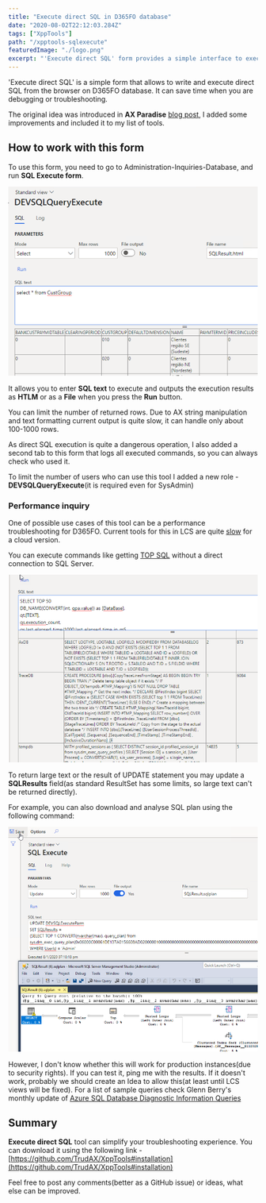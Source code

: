 ```yaml
---
title: "Execute direct SQL in D365FO database"
date: "2020-08-02T22:12:03.284Z"
tags: ["XppTools"]
path: "/xpptools-sqlexecute"
featuredImage: "./logo.png"
excerpt: "'Execute direct SQL' form provides a simple interface to execute SQL commands on D365FO database."
---
```


'Execute direct SQL' is a simple form that allows to write and execute direct SQL from the browser on D365FO database. It can save time when you are debugging or troubleshooting.

The original idea was introduced in **AX Paradise** [blog post](https://axparadise.com/sql-access-on-production-in-d365fo/#page-content), I added some improvements and included it to my list of tools.

## How to work with this form

To use this form, you need to go to Administration-Inquiries-Database, and run **SQL Execute form**.

![SQL form](DEVSQLQueryExecute.png)

It allows you to enter **SQL text** to execute and outputs the execution results as **HTLM** or as a **File** when you press the **Run** button.

You can limit the number of returned rows. Due to AX string manipulation and text formatting current output is quite slow, it can handle only about 100-1000 rows.

As direct SQL execution is quite a dangerous operation, I also added a second tab to this form that logs all executed commands, so you can always check who used it.

To limit the number of users who can use this tool I added a new role - **DEVSQLQueryExecute**(it is required even for SysAdmin)

### Performance inquiry

One of possible use cases of this tool can be a performance troubleshooting for D365FO. Current tools for this in LCS are quite [slow](https://denistrunin.com/performance-sniffing) for a cloud version.

You can execute commands like getting [TOP SQL](https://github.com/TrudAX/TRUDScripts/blob/master/Performance/AX%20Technical%20Audit.md#get-top-sql) without a direct connection to SQL Server.

![Get Top SQL](TopSQL.png)

To return large text or the result of UPDATE statement you may update a **SQLResults** field(as standard ResultSet has some limits, so large text can't be returned directly).  

For example, you can also download and analyse SQL plan using the following command:

![Get SQL plan](SQLPlanOutput.png)

However, I don't know whether this will work for production instances(due to security rights). If you can test it, ping me with the results. If it doesn't work, probably we should create an Idea to allow this(at least until LCS views will be fixed). For a list of sample queries check Glenn Berry's monthly update of [Azure SQL Database Diagnostic Information Queries](https://github.com/ktaranov/sqlserver-kit/blob/master/Scripts/Azure%20SQL%20Database%20Diagnostic%20Information%20Queries.sql)

## Summary

**Execute direct SQL** tool can simplify your troubleshooting experience. You can download it using the following link - [https://github.com/TrudAX/XppTools#installation](https://github.com/TrudAX/XppTools#installation)

Feel free to post any comments(better as a GitHub issue) or ideas, what else can be improved.
